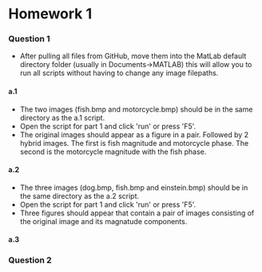# Homework 1

### Question 1
- After pulling all files from GitHub, move them into the MatLab default directory folder (usually in Documents->MATLAB) this will allow you to run all scripts without having to change any image filepaths. 

#### a.1
- The two images (fish.bmp and motorcycle.bmp) should be in the same directory as the a.1 script. 
- Open the script for part 1 and click 'run' or press 'F5'. 
- The original images should appear as a figure in a pair. Followed by 2 hybrid images. The first is fish magnitude and motorcycle phase. The second is the motorcycle magnitude with the fish phase.   

#### a.2
- The three images (dog.bmp, fish.bmp and einstein.bmp) should be in the same directory as the a.2 script.
- Open the script for part 1 and click 'run' or press 'F5'. 
- Three figures should appear that contain a pair of images consisting of the original image and its magnatude components. 

#### a.3

### Question 2
